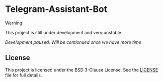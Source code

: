 # Telegram-Assistant-Bot

> [!WARNING]
> This project is still under development and very unstable.

*Development paused.*
*Will be contionued once we have more time*

## License
This project is licensed under the BSD 3-Clause License.
See the [LICENSE](./LICENSE) file for full details.
